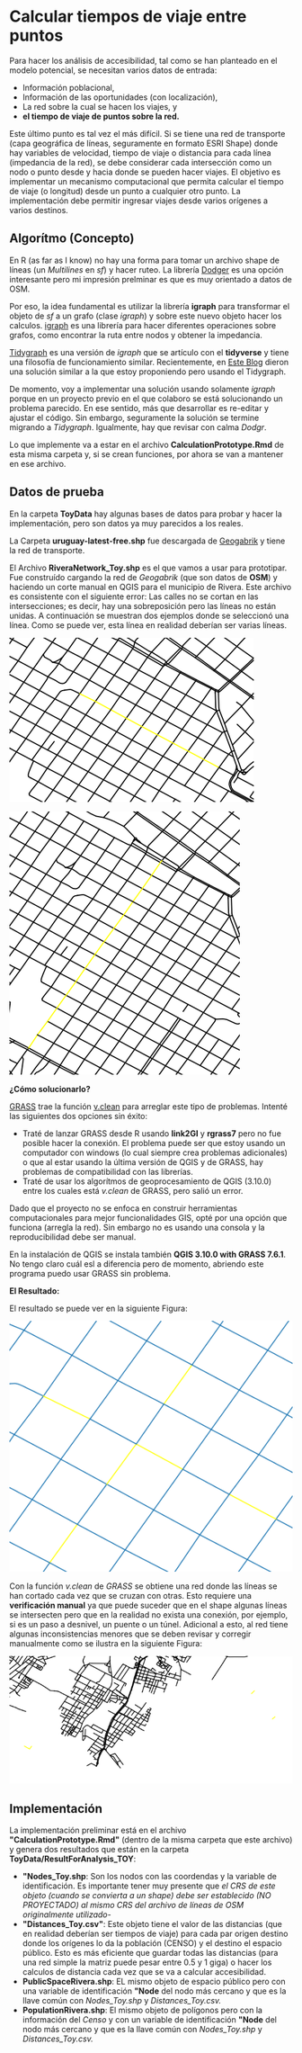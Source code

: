 
# Calcular tiempos de viaje entre puntos

Para hacer los análisis de accesibilidad, tal como se han planteado en el modelo potencial, se necesitan varios datos de entrada:

- Información poblacional,
- Información de las oportunidades (con localización),
- La red sobre la cual se hacen los viajes, y
- **el tiempo de viaje de puntos sobre la red.**

Este último punto es tal vez el más difícil.
Si se tiene una red de transporte (capa geográfica de líneas, seguramente en formato ESRI Shape) donde hay variables de velocidad, tiempo de viaje o distancia para cada línea (impedancia de la red), se debe considerar cada intersección como un nodo o punto desde y hacia donde se pueden hacer viajes. El objetivo es implementar un mecanismo computacional que permita calcular el tiempo de viaje (o longitud) desde un punto a cualquier otro punto. La implementación debe permitir ingresar viajes desde varios orígenes a varios destinos.

## Algorítmo (Concepto)

En R (as far as I know) no hay una forma para tomar un archivo shape de líneas (un *Multilines* en *sf*) y hacer ruteo. La librería [Dodger](https://atfutures.github.io/dodgr/) es una opción interesante pero mi impresión prelminar es que es muy orientado a datos de OSM.

Por eso, la idea fundamental es utilizar la librería **igraph** para transformar el objeto de *sf* a un grafo (clase *igraph*) y sobre este nuevo objeto hacer los calculos. [igraph](https://igraph.org/r/) es una librería para hacer diferentes operaciones sobre grafos, como encontrar la ruta entre nodos y obtener la impedancia.

[Tidygraph](https://tidygraph.data-imaginist.com/) es una versión de *igraph* que se artículo con el **tidyverse** y tiene una filosofía de funcionamiento similar. Recientemente, en [Este Blog](https://www.r-spatial.org/r/2019/09/26/spatial-networks.html) dieron una solución similar a la que estoy proponiendo pero usando el Tidygraph.

De momento, voy a implementar una solución usando solamente *igraph* porque en un proyecto previo en el que colaboro se está solucionando un problema parecido. En ese sentido, más que desarrollar es re-editar y ajustar el código. Sin embargo, seguramente la solución se termine migrando a *Tidygraph*. Igualmente, hay que revisar con calma *Dodgr*.

Lo que implemente va a estar en el archivo **CalculationPrototype.Rmd** de esta misma carpeta y, si se crean funciones, por ahora se van a mantener en ese archivo.

## Datos de prueba

En la carpeta **ToyData** hay algunas bases de datos para probar y hacer la implementación, pero son datos ya muy parecidos a los reales.

La Carpeta **uruguay-latest-free.shp** fue descargada de [Geogabrik](http://download.geofabrik.de/south-america/uruguay.html) y tiene la red de transporte.

El Archivo **RiveraNetwork_Toy.shp** es el que vamos a usar para prototipar. Fue construído cargando la red de *Geogabrik* (que son datos de **OSM**) y haciendo un corte manual en QGIS para el municipio de Rivera. Este archivo es consistente con el siguiente error: Las calles no se cortan en las intersecciones; es decir, hay una sobreposición pero las líneas no están unidas. A continuación se muestran dos ejemplos donde se seleccionó una línea. Como se puede ver, esta línea en realidad deberían ser varias líneas.

![Ejemplo Error](ToyData/ToyDataMistake1.PNG)

![Ejemplo Error](ToyData/ToyDataMistake2.PNG)

**¿Cómo solucionarlo?**

[GRASS](https://grass.osgeo.org/grass76/manuals/index.html) trae la función [v.clean](https://grass.osgeo.org/grass76/manuals/v.clean.html) para arreglar este tipo de problemas.
 Intenté las siguientes dos opciones sin éxito:

 - Traté de lanzar GRASS desde R usando **link2GI** y **rgrass7** pero no fue posible hacer la conexión. El problema puede ser que estoy usando un computador con windows (lo cual siempre crea problemas adicionales) o que al estar usando la última versión de QGIS y de GRASS, hay problemas de compatibilidad con las librerías.
- Traté de usar los algorítmos de geoprocesamiento de QGIS (3.10.0) entre los cuales está *v.clean* de GRASS, pero salió un error.

Dado que el proyecto no se enfoca en construir herramientas computacionales para mejor funcionalidades GIS, opté por una opción que funciona (arregla la red). Sin embargo no es usando una consola y la reproducibilidad debe ser manual.

En la instalación de QGIS se instala también **QGIS 3.10.0 with GRASS 7.6.1**. No tengo claro cuál esl a diferencia pero de momento, abriendo este programa puedo usar GRASS sin problema.

**El Resultado:**


El resultado se puede ver en la siguiente Figura:

![Fig 3 Fixed](ToyData/ToyDataMistake3.PNG)

Con la función *v.clean* de *GRASS* se obtiene una red donde las líneas se han cortado cada vez que se cruzan con otras. Esto requiere una **verificación manual** ya que puede suceder que en el shape algunas líneas se intersecten pero que en la realidad no exista una conexión, por ejemplo, si es un paso a desnivel, un puente o un túnel. Adicional a esto, al red tiene algunas inconsistencias menores que se deben revisar y corregir manualmente como se ilustra en la siguiente Figura:

![Fig 4](ToyData/ToyDataMistake4.PNG)

## Implementación

La implementación preliminar está en el archivo **"CalculationPrototype.Rmd"** (dentro de la misma carpeta que este archivo) y genera dos resultados que están en la carpeta **ToyData/ResultForAnalysis_TOY**:


- **"Nodes_Toy.shp**: Son los nodos con las coordendas y la variable de identificación. Es importante tener muy presente que *el CRS de este objeto (cuando se convierta a un shape) debe ser establecido (NO PROYECTADO) al mismo CRS del archivo de líneas de OSM originalmente utilizado-*
- **"Distances_Toy.csv"**: Este objeto tiene el valor de las distancias (que en realidad deberían ser tiempos de viaje) para cada par origen destino donde los orígenes lo da la población (CENSO) y el destino el espacio público. Esto es más eficiente que guardar todas las distancias (para una red simple la matriz puede pesar entre 0.5 y 1 giga) o hacer los calculos de distancia cada vez que se va a calcular accesibilidad.
- **PublicSpaceRivera.shp**: EL mismo objeto de espacio público pero con una variable de identificación **"Node** del nodo más cercano y que es la llave común con *Nodes_Toy.shp* y *Distances_Toy.csv.*
- **PopulationRivera.shp**: El mismo objeto de polígonos pero con la información del *Censo* y con un variable de identificación **"Node** del nodo más cercano y que es la llave común con *Nodes_Toy.shp* y *Distances_Toy.csv.*
